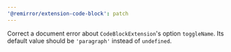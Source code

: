 ```yaml
---
'@remirror/extension-code-block': patch
---
```


Correct a document error about `CodeBlockExtension`'s option `toggleName`. Its default value should be `'paragraph'` instead of `undefined`.
